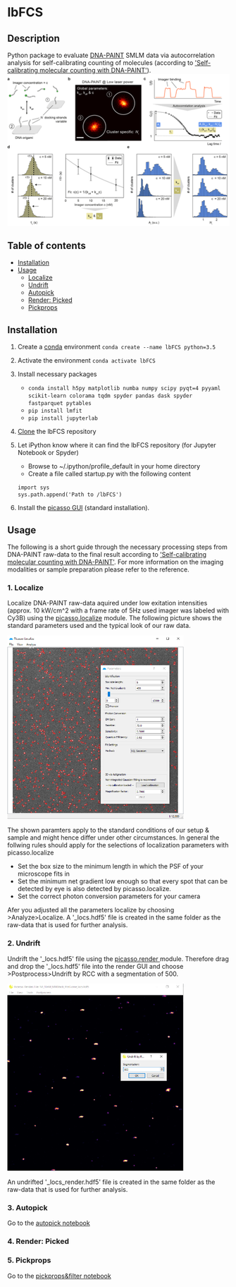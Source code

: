 # lbFCS

## Description
Python package to evaluate [DNA-PAINT][paint] SMLM data via autocorrelation analysis for self-calibrating counting of molecules (according to ['Self-calibrating molecular counting
with DNA-PAINT'][paper]). 
<img src="/docs/figures/principle.png" alt="principle" width="700">

## Table of contents
* [Installation](#installation)
* [Usage](#usage)
   * [Localize](#1-localize)
   * [Undrift](#2-undrift)
   * [Autopick](#3-autopick)
   * [Render: Picked](#4-render-picked)
   * [Pickprops](#5-pickprops)
## Installation
1. Create a [conda][conda] environment ``conda create --name lbFCS python=3.5``

2. Activate the environment ``conda activate lbFCS``

3. Install necessary packages 
    * ``conda install h5py matplotlib numba numpy scipy pyqt=4 pyyaml scikit-learn colorama tqdm spyder pandas dask spyder fastparquet pytables``
    * ``pip install lmfit``
    * ``pip install jupyterlab``

4. [Clone](https://help.github.com/en/articles/cloning-a-repository) the lbFCS repository

3. Let iPython know where it can find the lbFCS repository (for Jupyter Notebook or Spyder)
   * Browse to ~/.ipython/profile_default in your home directory
   * Create a file called startup.py with the following content
   ```
   import sys
   sys.path.append('Path to /lbFCS')
   ```
4. Install the [picasso GUI](https://github.com/jungmannlab/picasso) (standard installation).

## Usage
The following is a short guide through the necessary processing steps from DNA-PAINT raw-data to the final result according to ['Self-calibrating molecular counting
with DNA-PAINT'][paper]. For more information on the imaging modalities or sample preparation please refer to the reference. 

### 1. Localize
Localize DNA-PAINT raw-data aquired under low exitation intensities (approx. 10 kW/cm^2 with a frame rate of 5Hz used imager was labeled with Cy3B) using the [picasso.localize](https://picassosr.readthedocs.io/en/latest/localize.html) module. 
The following picture shows the standard parameters used and the typical look of our raw data. 

<img src="/docs/figures/localize.png" alt="principle" width="400">

The shown paramters apply to the standard conditions of our setup & sample and might hence differ under other circumstances. In general the follwing rules should apply for the selections of localization parameters with picasso.localize
   * Set the box size to the minimum length in which the PSF of your microscope fits in 
   * Set the minimum net gradient low enough so that every spot that can be detected by eye is also detected by picasso.localize.  
   * Set the correct photon conversion parameters for your camera
    
Afer you adjusted all the parameters localize by choosing >Analyze>Localize. A '_locs.hdf5' file is created in the same folder as the raw-data that is used for further analysis.

### 2. Undrift
Undrift the '_locs.hdf5' file using the [picasso.render ](https://picassosr.readthedocs.io/en/latest/render.html) module.
Therefore drag and drop the '_locs.hdf5' file into the render GUI and choose >Postprocess>Undrift by RCC with a segmentation of 500. 

<img src="/docs/figures/undrift.png" alt="principle" width="400">

An undrifted '_locs_render.hdf5' file is created in the same folder as the raw-data that is used for further analysis.

### 3. Autopick
Go to the [autopick notebook](/scripts/notebooks/autopick.ipynb)

### 4. Render: Picked

### 5. Pickprops
Go to the [pickprops&filter notebook](/scripts/notebooks/pickprops&filter.ipynb)


[paint]:https://www.nature.com/articles/nprot.2017.024
[paper]:http://not-known-yet.com
[conda]:https://docs.conda.io/projects/conda/en/latest/user-guide/getting-started.html
